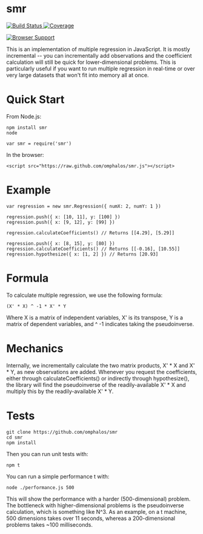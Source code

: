 smr
===

[![Build Status](https://secure.travis-ci.org/omphalos/smr.png)
](http://travis-ci.org/omphalos/smr)
[![Coverage](https://coveralls.io/repos/omphalos/smr/badge.svg)
](https://coveralls.io/github/omphalos/smr)

[![Browser Support](https://saucelabs.com/browser-matrix/omphalos_smr.svg)
](https://saucelabs.com/u/omphalos_smr)

This is an implementation of multiple regression in JavaScript.
It is mostly incremental --
you can incrementally add observations
and the coefficient calculation will still be quick
for lower-dimensional problems.
This is particularly useful if you want to run multiple regression in real-time
or over very large datasets that won't fit into memory all at once.

# Quick Start

From Node.js:

    npm install smr
    node

    var smr = require('smr')

In the browser:

    <script src="https://raw.github.com/omphalos/smr.js"></script>

# Example

    var regression = new smr.Regression({ numX: 2, numY: 1 })

    regression.push({ x: [10, 11], y: [100] })
    regression.push({ x: [9, 12], y: [99] })

    regression.calculateCoefficients() // Returns [[4.29], [5.29]]

    regression.push({ x: [8, 15], y: [80] })
    regression.calculateCoefficients() // Returns [[-0.16], [10.55]]
    regression.hypothesize({ x: [1, 2] }) // Returns [20.93]

# Formula

To calculate multiple regression, we use the following formula:

    (X' * X) ^ -1 * X' * Y

Where X is a matrix of independent variables,
X' is its transpose,
Y is a matrix of dependent variables,
and ^ -1 indicates taking the pseudoinverse.

# Mechanics

Internally,
we incrementally calculate the two matrix products,
X' * X and X' * Y, as new observations are added.
Whenever you request the coefficients, either through calculateCoefficients()
or indirectly through hypothesize(),
the library will find the pseudoinverse of the readily-available X' * X
and multiply this by the readily-available X' * Y.

# Tests

    git clone https://github.com/omphalos/smr
    cd smr
    npm install

Then you can run unit tests with:

    npm t

You can run a simple performance t with:

    node ./performance.js 500

This will show the performance with a harder (500-dimensional) problem.  The bottleneck with higher-dimensional problems is the pseudoinverse calculation, which is something like N^3.  As an example, on a t machine, 500 dimensions takes over 11 seconds, whereas a 200-dimensional problems takes ~100 milliseconds.
